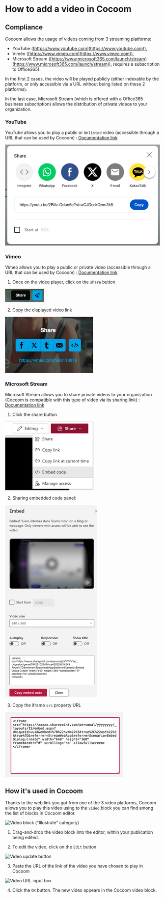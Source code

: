 # How to add a video in Cocoom

## Compliance

Cocoom allows the usage of videos coming from 3 streaming platforms:

- YouTube ([https://www.youtube.com](https://www.youtube.com)),
- Viméo ([https://www.vimeo.com](https://www.vimeo.com)),
- Microsoft Stream ([https://www.microsoft365.com/launch/stream](https://www.microsoft365.com/launch/stream)), requires a subscription to Office365).

In the first 2 cases, the video will be played publicly (either indexable by the platform, or only accessible via a URL without being listed on these 2 platforms).

In the last case, Microsoft Stream (which is offered with a Office365 business subscription) allows the distribution of private videos to your organization.


### YouTube

YouTube allows you to play a public or `Unlisted` video (accessible through a URL that can be used by Cocoom) : [Documentation link](https://support.google.com/youtube/answer/157177)

![](/img/en/faq/add-video/youtube-share.png)


### Vimeo

Vimeo allows you to play a public or private video (accessible through a URL that can be used by Cocoom) : [Documentation link](https://vimeo.com/blog/post/share-unlisted-videos-with-private-links/)

1. Once on the video player, click on the `share` button

![](/img/en/faq/add-video/vimeo-share-button.png)

2. Copy the displayed video link

![](/img/en/faq/add-video/vimeo-video-url.png)

### Microsoft Stream

Microsoft Stream allows you to share private videos to your organization (Cocoom is compatible with this type of video via its sharing link) : [Documentation link](https://docs.microsoft.com/fr-fr/stream/portal-upload-video)

1. Click the share button

![](/img/en/faq/add-video/stream-share-button.png)

2. Sharing embedded code panel:

![](/img/en/faq/add-video/stream-share-embeded-player-link.png)

3. Copy the iframe `src` property URL

![](/img/en/faq/add-video/stream-embedded-player-url.png)


## How it's used in Cocoom

Thanks to the web link you got from one of the 3 video platforms, Cocoom allows you to play this video using to the `video` block you can find among the list of blocks in Cocoom editor.

![Video block ("Illustrate" category)](https://paper-attachments.dropbox.com/s_1DE90A4B8092350BE485AB7F1C2FEF1069692FC205E84DC3C08378A09E71B10D_1610035892515_video-block.png)


1. Drag-and-drop the video block into the editor, within your publication being edited.

2. To edit the video, click on the `Edit` button.

![Video update button](https://paper-attachments.dropbox.com/s_1DE90A4B8092350BE485AB7F1C2FEF1069692FC205E84DC3C08378A09E71B10D_1610094865086_Capture+decran+2021-01-08+a+09.31.42.png)

3. Paste the URL of the link of the video you have chosen to play in Cocoom

![Video URL input box](https://paper-attachments.dropbox.com/s_1DE90A4B8092350BE485AB7F1C2FEF1069692FC205E84DC3C08378A09E71B10D_1610036279761_video-url-edit.png)

4. Click the `OK` button. The new video appears in the Cocoom video block.
